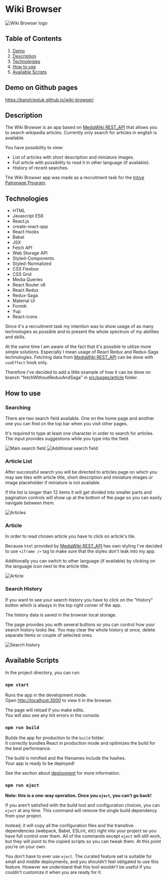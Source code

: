 # Wiki Browser

![Wiki Browser logo](./readmeImages/readmeBanner.png)

## Table of Contents
1. [Demo](#demo-on-github-pages)
2. [Description](#description)
3. [Technologies](#technologies)
4. [How to use](#how-to-use)
5. [Available Scripts](#available-scripts)

## Demo on Github pages

https://karolciesluk.github.io/wiki-browser/

## Description

The Wiki Browser is an app based on [MediaWiki REST_API](https://www.mediawiki.org/wiki/API:REST_API/Reference) that allows you to search wikipedia articles. Currently only search for articles in english is available.

You have possibility to view:
- List of articles with short description and miniature images.
- Full article with possibility to read it in other language (if available).
- History of recent searches.

The Wiki Browser app was made as a recruitment task for the [Intive Patronage Program](https://intive.com/insights/the-patronage-program).

## Technologies
- HTML
- Javascript ES6
- React.js
- create-react-app
- React Hooks
- Babel
- JSX
- Fetch API
- Web Storage API
- Styled-Components
- Styled-Normalized
- CSS Flexbox
- CSS Grid
- Media Queries
- React Router v6
- React Redux
- Redux-Saga
- Material UI
- Formik
- Yup
- React-icons

Since it's a recruitment task my intention was to show usage of as many technologies as possible and to present the whole spectrum of my abilities and skills.

At the same time I am aware of the fact that it's possible to utilize more simple solutions. Especially I mean usage of React Redux and Redux-Saga technologies. Fetching data from [MediaWiki REST_API](https://www.mediawiki.org/wiki/API:REST_API/Reference) can be done with `useEffect` hook only.

Therefore I've decided to add a little example of how it can be done on branch "fetchWithoutReduxAndSaga" in [src/pages/article](https://github.com/KarolCiesluk/wiki-browser/tree/fetchWithoutReduxAndSaga/src/pages/article) folder.

## How to use

### Searching
There are two search field available. One on the home page and another one you can find on the top bar when you visit other pages.

It's required to type at least one character in order to search for articles.
The input provides suggestions while you type into the field.

![Main search field](./readmeImages/searchLarge.gif)
![Additional search field](./readmeImages/searchSmall.gif)

### Article List
After successful search you will be directed to articles page on which you may see tiles with article title, short description and miniature images or image placeholder if miniature is not available.

If the list is longer than 12 items it will get divided into smaller parts and pagination controls will show up at the bottom of the page so you can easily navigate between them.

![Articles](./readmeImages/articles.gif)

### Article
In order to read chosen article you have to click on article's tile.

Because `html` provided by [MediaWiki REST_API](https://www.mediawiki.org/wiki/API:REST_API/Reference#Get_HTML) has own styling I've decided to use `<iframe />` tag to make sure that the styles don't leak into my app.

Additionally you can switch to other language (if available) by clicking on the language icon next to the article title.

![Article](./readmeImages/article.gif)

### Search History
If you want to see your search history you have to click on the "History" button which is always in the top right corner of the app.

The history data is saved in the browser local storage.

The page provides you with several buttons so you can control how your search history looks like. You may clear the whole history at once, delete separate items or couple of selected ones.


![Search history](./readmeImages/history.gif)

## Available Scripts

In the project directory, you can run:

### `npm start`

Runs the app in the development mode.\
Open [http://localhost:3000](http://localhost:3000) to view it in the browser.

The page will reload if you make edits.\
You will also see any lint errors in the console.

### `npm run build`

Builds the app for production to the `build` folder.\
It correctly bundles React in production mode and optimizes the build for the best performance.

The build is minified and the filenames include the hashes.\
Your app is ready to be deployed!

See the section about [deployment](https://facebook.github.io/create-react-app/docs/deployment) for more information.

### `npm run eject`

**Note: this is a one-way operation. Once you `eject`, you can’t go back!**

If you aren’t satisfied with the build tool and configuration choices, you can `eject` at any time. This command will remove the single build dependency from your project.

Instead, it will copy all the configuration files and the transitive dependencies (webpack, Babel, ESLint, etc) right into your project so you have full control over them. All of the commands except `eject` will still work, but they will point to the copied scripts so you can tweak them. At this point you’re on your own.

You don’t have to ever use `eject`. The curated feature set is suitable for small and middle deployments, and you shouldn’t feel obligated to use this feature. However we understand that this tool wouldn’t be useful if you couldn’t customize it when you are ready for it.